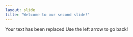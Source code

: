 ```yaml
---
layout: slide
title: "Welcome to our second slide!"
---
```

Your text has been replaced
Use the left arrow to go back!
